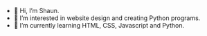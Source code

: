 - 👋 Hi, I’m Shaun.
- 👀 I’m interested in website design and creating Python programs.
- 🌱 I’m currently learning HTML, CSS, Javascript and Python.


<!---
Istoc42/Istoc42 is a ✨ special ✨ repository because its `README.md` (this file) appears on your GitHub profile.
You can click the Preview link to take a look at your changes.
--->
